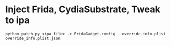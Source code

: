 # Inject Frida, CydiaSubstrate, Tweak to ipa
```
python patch.py <ipa file> -c FridaGadget.config --override-info-plist override_info.plist.json
```